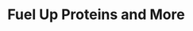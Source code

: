 ---
title: "Fuel Up Proteins and More"
url: /kompally/fuel-up-proteins-and-more/
shop: Nahrungsergänzung
---